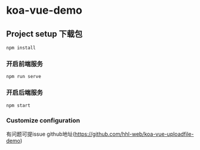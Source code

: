 # koa-vue-demo

## Project setup 下载包
```
npm install
```

### 开启前端服务
```
npm run serve
```

### 开启后端服务
```
npm start
```



### Customize configuration
有问题可提issue
github地址(https://github.com/hhl-web/koa-vue-uploadfile-demo)
